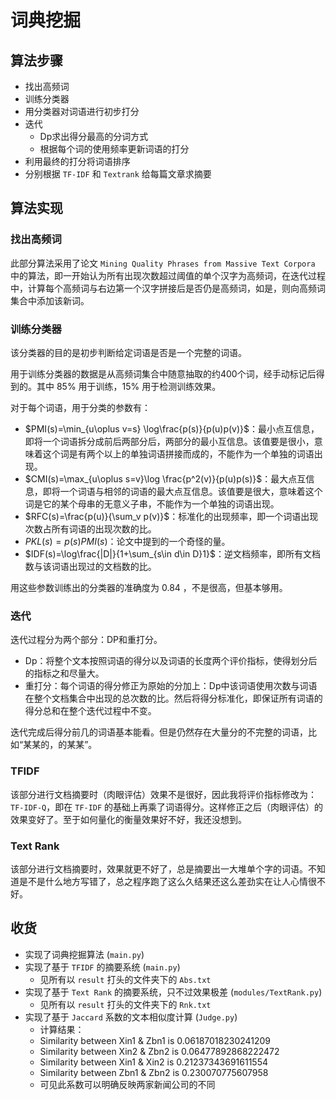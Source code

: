# 词典挖掘

## 算法步骤

- 找出高频词
- 训练分类器
- 用分类器对词语进行初步打分
- 迭代
	- Dp求出得分最高的分词方式
	- 根据每个词的使用频率更新词语的打分
- 利用最终的打分将词语排序
- 分别根据 `TF-IDF` 和 `Textrank` 给每篇文章求摘要

## 算法实现

### 找出高频词

此部分算法采用了论文 `Mining Quality Phrases from Massive Text Corpora` 中的算法，即一开始认为所有出现次数超过阈值的单个汉字为高频词，在迭代过程中，计算每个高频词与右边第一个汉字拼接后是否仍是高频词，如是，则向高频词集合中添加该新词。

### 训练分类器

该分类器的目的是初步判断给定词语是否是一个完整的词语。

用于训练分类器的数据是从高频词集合中随意抽取的约400个词，经手动标记后得到的。其中 $85\%$ 用于训练，$15\%$ 用于检测训练效果。

对于每个词语，用于分类的参数有：

- $PMI(s)=\min_{u\oplus v=s} \log\frac{p(s)}{p(u)p(v)}$：最小点互信息，即将一个词语拆分成前后两部分后，两部分的最小互信息。该值要是很小，意味着这个词是有两个以上的单独词语拼接而成的，不能作为一个单独的词语出现。
- $CMI(s)=\max_{u\oplus s=v}\log \frac{p^2(v)}{p(u)p(s)}$：最大点互信息，即将一个词语与相邻的词语的最大点互信息。该值要是很大，意味着这个词是它的某个母串的无意义子串，不能作为一个单独的词语出现。
- $RFC(s)=\frac{p(u)}{\sum_v p(v)}$：标准化的出现频率，即一个词语出现次数占所有词语的出现次数的比。
- $PKL(s)=p(s)PMI(s)$：论文中提到的一个奇怪的量。
- $IDF(s)=\log\frac{|D|}{1+\sum_{s\in d\in D}1}$：逆文档频率，即所有文档数与该词语出现过的文档数的比。

用这些参数训练出的分类器的准确度为 $0.84$ ，不是很高，但基本够用。

### 迭代

迭代过程分为两个部分：DP和重打分。

- Dp：将整个文本按照词语的得分以及词语的长度两个评价指标，使得划分后的指标之和尽量大。
- 重打分：每个词语的得分修正为原始的分加上：Dp中该词语使用次数与词语在整个文档集合中出现的总次数的比。然后将得分标准化，即保证所有词语的得分总和在整个迭代过程中不变。

迭代完成后得分前几的词语基本能看。但是仍然存在大量分的不完整的词语，比如“某某的，的某某”。

### TFIDF

该部分进行文档摘要时（肉眼评估）效果不是很好，因此我将评价指标修改为：`TF-IDF-Q`，即在 `TF-IDF` 的基础上再乘了词语得分。这样修正之后（肉眼评估）的效果变好了。至于如何量化的衡量效果好不好，我还没想到。

### Text Rank

该部分进行文档摘要时，效果就更不好了，总是摘要出一大堆单个字的词语。不知道是不是什么地方写错了，总之程序跑了这么久结果还这么差劲实在让人心情很不好。

## 收货

- 实现了词典挖掘算法 (`main.py`)
- 实现了基于 `TFIDF` 的摘要系统 (`main.py`)
  - 见所有以 `result` 打头的文件夹下的 `Abs.txt`
- 实现了基于 `Text Rank` 的摘要系统，只不过效果极差 (`modules/TextRank.py`)
  - 见所有以 `result` 打头的文件夹下的 `Rnk.txt`
- 实现了基于 `Jaccard` 系数的文本相似度计算 (`Judge.py`)
  - 计算结果：
  - Similarity between Xin1 & Zbn1 is  0.06187018230241209
  - Similarity between Xin2 & Zbn2 is  0.06477892868222472
  - Similarity between Xin1 & Xin2 is  0.21237343691611554
  - Similarity between Zbn1 & Zbn2 is  0.230070775607958
  - 可见此系数可以明确反映两家新闻公司的不同